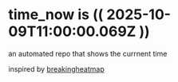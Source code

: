 # time_now is (( 2025-10-09T11:00:00.069Z ))

an automated repo that shows the currnent time

inspired by [breakingheatmap](https://github.com/breakingheatmap/breakingheatmap)